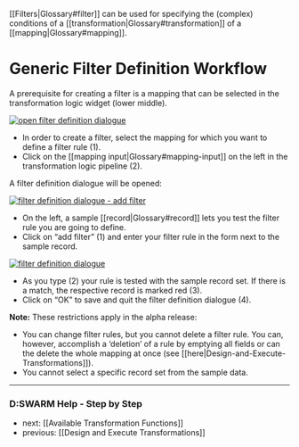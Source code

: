 [[Filters|Glossary#filter]] can be used for specifying the (complex) conditions of a [[transformation|Glossary#transformation]] of a [[mapping|Glossary#mapping]].

# Generic Filter Definition Workflow

A prerequisite for creating a filter is a mapping that can be selected in the transformation logic widget (lower middle).

[![open filter definition dialogue](https://avgl.mybalsamiq.com/mockups/1894561.png?key=27106ea66faf01c9ad98a275eac48683ac53bf00)](https://avgl.mybalsamiq.com/mockups/1894561.png?key=27106ea66faf01c9ad98a275eac48683ac53bf00 "Open Filter Definition Dialogue")

* In order to create a filter, select the mapping for which you want to define a filter rule (1).
* Click on the [[mapping input|Glossary#mapping-input]] on the left in the transformation logic pipeline (2).

A filter definition dialogue will be opened:

[![filter definition dialogue - add filter](https://avgl.mybalsamiq.com/mockups/2365646.png?key=27106ea66faf01c9ad98a275eac48683ac53bf00)](https://avgl.mybalsamiq.com/mockups/2365646.png?key=27106ea66faf01c9ad98a275eac48683ac53bf00 "Filter Definition Dialogue - Add Filter")

* On the left, a sample [[record|Glossary#record]] lets you test the filter rule you are going to define.
* Click on “add filter” (1) and enter your filter rule in the form next to the sample record.

[![filter definition dialogue](https://avgl.mybalsamiq.com/mockups/1838911.png?key=27106ea66faf01c9ad98a275eac48683ac53bf00)](https://avgl.mybalsamiq.com/mockups/1838911.png?key=27106ea66faf01c9ad98a275eac48683ac53bf00 "Filter Definition Dialogue")

* As you type (2) your rule is tested with the sample record set. If there is a match, the respective record is marked red (3).
* Click on “OK” to save and quit the filter definition dialogue (4).

__Note:__ These restrictions apply in the alpha release:

* You can change filter rules, but you cannot delete a filter rule. You can, however, accomplish a ‘deletion’ of a rule by emptying all fields or can the delete the whole mapping at once (see [[here|Design-and-Execute-Transformations]]).
* You cannot select a specific record set from the sample data.


-----------------------------------
### D:SWARM Help - Step by Step

* next: [[Available Transformation Functions]]
* previous: [[Design and Execute Transformations]]
